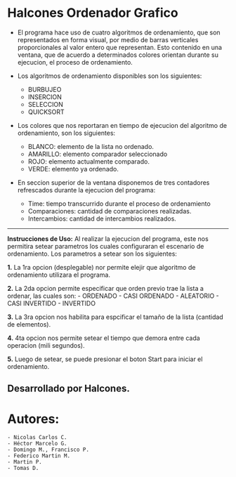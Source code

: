 # Halcones Ordenador Grafico

- El programa hace uso de cuatro algoritmos de ordenamiento, que son representados en forma visual, 
por medio de barras verticales proporcionales al valor entero que representan.
Esto contenido en una ventana, que de acuerdo a determinados colores orientan durante su ejecucion, 
el proceso de ordenamiento.


- Los algoritmos de ordenamiento disponibles son los siguientes:

	- BURBUJEO
	- INSERCION
	- SELECCION
	- QUICKSORT
	
- Los colores que nos reportaran en tiempo de ejecucion del algoritmo de ordenamiento, son los siguientes:

	- BLANCO: elemento de la lista no ordenado.
	- AMARILLO: elemento comparador seleccionado
	- ROJO: elemento actualmente comparado.
	- VERDE: elemento ya ordenado.

- En seccion superior de la ventana disponemos de tres contadores refrescados durante la ejecucion del programa:

	- Time: tiempo transcurrido durante el proceso de ordenamiento
	- Comparaciones: cantidad de comparaciones realizadas.
	- Intercambios: cantidad de intercambios realizados.
---------

**Instrucciones de Uso:**
	Al realizar la ejecucion del programa, este nos permitira setear parametros los cuales configuraran el 
	escenario de ordenamiento. Los parametros a setear son los siguientes:
	

**1.** La 1ra opcion (desplegable) nor permite elejir que algoritmo de ordenamiento utilizara el programa.

**2.** La 2da opcion permite especificar que orden previo trae la lista a ordenar, las cuales son:
	- ORDENADO
	- CASI ORDENADO
	- ALEATORIO
	- CASI INVERTIDO
	- INVERTIDO
	
**3.** La 3ra opcion nos habilita para espcificar el tamaño de la lista (cantidad de elementos).

**4.** 4ta opcion nos permite setear el tiempo que demora entre cada operacion (mili segundos).

**5.** Luego de setear, se puede presionar el boton Start para iniciar el ordenamiento.

Desarrollado por Halcones.
---
# Autores: 
	- Nicolas Carlos C.
	- Héctor Marcelo G.
	- Domingo M., Francisco P.
	- Federico Martin M.
	- Martin P.
	- Tomas D.

